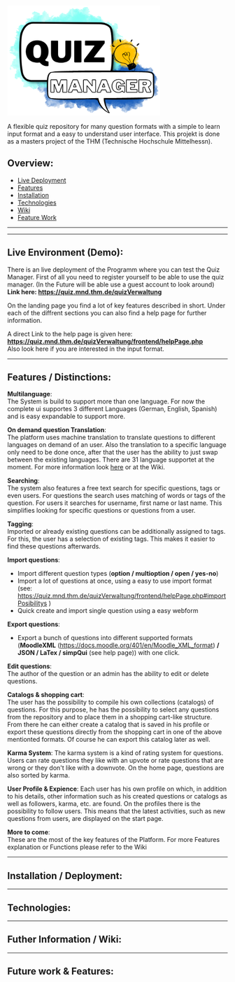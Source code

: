 <img src="media/logoQuizManagerTransparent2.png"  width="350" height="250">

A flexible quiz repository for many question formats with a simple to learn input format and a easy to understand user interface. This projekt is done as a masters project of the THM (Technische Hochschule Mittelhessn).

## Overview: 
- [Live Deployment](#live-environment-demo)
- [Features](#features--distinctions)
- [Installation](#installation--deployment)
- [Technologies](#technologies)
- [Wiki](#futher-information--wiki)
- [Feature Work](#future-work--features)

---
---
## Live Environment (Demo):
There is an live deployment of the Programm where you can test the Quiz Manager. First of all you need to register yourself to be able to use the quiz manager. (In the Future will be able use a guest account to look around) <br>
**Link here: https://quiz.mnd.thm.de/quizVerwaltung**

On the landing page you find a lot of key features described in short. Under each of the diffrent sections you can also find a help page for further information. 

A direct Link to the help page is given here: **https://quiz.mnd.thm.de/quizVerwaltung/frontend/helpPage.php** <br> Also look here if you are interested in the input format.

---

## Features / Distinctions:
**Multilanguage**: <br>
The System is build to support more than one language. For now the complete ui supportes 3 different Languages (German, English, Spanish) and is easy expandable to support more. 

**On demand question Translation**: <br>
The platform uses machine translation to translate questions to different languages on demand of an user. Also the translation to a specific language only need to be done once, after that the user has the ability to just swap between the existing languages. There are 31 language supportet at the moment. For more information look [here](#technologies) or at the Wiki.

**Searching**: <br>
The system also features a free text search for specific questions, tags or even users. For questions the search uses matching of words or tags of the question. For users it searches for username, first name or last name. This simplifies looking for specific questions or questions from a user.

**Tagging**: <br>
Imported or already existing questions can be additionally assigned to tags. For this, the user has a selection of existing tags. This makes it easier to find these questions afterwards.



**Import questions**:
- Import different question types (**option / multioption / open / yes-no**)
- Import a lot of questions at once, using a easy to use import format (see: https://quiz.mnd.thm.de/quizVerwaltung/frontend/helpPage.php#importPosibilitys )
- Quick create and import single question using a easy webform

**Export questions**:
- Export a bunch of questions into different supported formats (**MoodleXML** (https://docs.moodle.org/401/en/Moodle_XML_format) **/ JSON / LaTex / simpQui** (see help page)) with one click.

**Edit questions**: <br>
The author of the question or an admin has the ability to edit or delete questions.

**Catalogs & shopping cart**: <br>
The user has the possibility to compile his own collections (catalogs) of questions. For this purpose, he has the possibility to select any questions from the repository and to place them in a shopping cart-like structure. From there he can either create a catalog that is saved in his profile or export these questions directly from the shopping cart in one of the above mentionted formats. Of course he can export this catalog later as well. 

**Karma System**:
The karma system is a kind of rating system for questions. Users can rate questions they like with an upvote or rate questions that are wrong or they don't like with a downvote. On the home page, questions are also sorted by karma.

**User Profile & Expience**:
Each user has his own profile on which, in addition to his details, other information such as his created questions or catalogs as well as followers, karma, etc. are found.
On the profiles there is the possibility to follow users. This means that the latest activities, such as new questions from users, are displayed on the start page.

**More to come**: <br>
These are the most of the key features of the Platform. For more Features explanation or Functions please refer to the Wiki

---
## Installation / Deployment:

---
## Technologies:

---
## Futher Information / Wiki: 

---
## Future work & Features:


 

